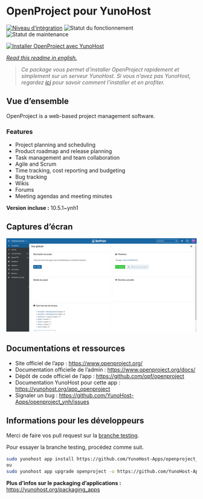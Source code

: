 <!--
N.B.: This README was automatically generated by https://github.com/YunoHost/apps/tree/master/tools/README-generator
It shall NOT be edited by hand.
-->

# OpenProject pour YunoHost

[![Niveau d’intégration](https://dash.yunohost.org/integration/openproject.svg)](https://dash.yunohost.org/appci/app/openproject) ![Statut du fonctionnement](https://ci-apps.yunohost.org/ci/badges/openproject.status.svg) ![Statut de maintenance](https://ci-apps.yunohost.org/ci/badges/openproject.maintain.svg)

[![Installer OpenProject avec YunoHost](https://install-app.yunohost.org/install-with-yunohost.svg)](https://install-app.yunohost.org/?app=openproject)

*[Read this readme in english.](./README.md)*

> *Ce package vous permet d’installer OpenProject rapidement et simplement sur un serveur YunoHost.
Si vous n’avez pas YunoHost, regardez [ici](https://yunohost.org/#/install) pour savoir comment l’installer et en profiter.*

## Vue d’ensemble

OpenProject is a web-based project management software.

### Features

- Project planning and scheduling
- Product roadmap and release planning
- Task management and team collaboration
- Agile and Scrum
- Time tracking, cost reporting and budgeting
- Bug tracking
- Wikis
- Forums
- Meeting agendas and meeting minutes


**Version incluse :** 10.5.1~ynh1

## Captures d’écran

![Capture d’écran de OpenProject](./doc/screenshots/screenshot1.png)

## Documentations et ressources

* Site officiel de l’app : <https://www.openproject.org/>
* Documentation officielle de l’admin : <https://www.openproject.org/docs/>
* Dépôt de code officiel de l’app : <https://github.com/opf/openproject>
* Documentation YunoHost pour cette app : <https://yunohost.org/app_openproject>
* Signaler un bug : <https://github.com/YunoHost-Apps/openproject_ynh/issues>

## Informations pour les développeurs

Merci de faire vos pull request sur la [branche testing](https://github.com/YunoHost-Apps/openproject_ynh/tree/testing).

Pour essayer la branche testing, procédez comme suit.

``` bash
sudo yunohost app install https://github.com/YunoHost-Apps/openproject_ynh/tree/testing --debug
ou
sudo yunohost app upgrade openproject -u https://github.com/YunoHost-Apps/openproject_ynh/tree/testing --debug
```

**Plus d’infos sur le packaging d’applications :** <https://yunohost.org/packaging_apps>